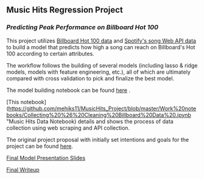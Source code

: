 ##  Music Hits Regression Project 
### *Predicting Peak Performance on Billboard Hot 100*


This project utilizes [Billboard Hot 100 data](https://www.billboard.com/charts/hot-100 "Billboard Hot 100") and [Spotify's song Web API data](https://developer.spotify.com/documentation/web-api/ "Spotify Web API") to build a model that predicts how high a song can reach on Billboard's Hot 100 according to certain attributes. 

The workflow follows the building of several models (including lasso & ridge models, models with feature engineering, etc.), all of which are ultimately compared with cross validation to pick and finalize the best model.

The model building notebook can be found [here](https://github.com/mehiks11/MusicHits_Project/blob/master/MusicHits%20Model%20Building.ipynb "Modeling Notebook") .

[This notebook](https://github.com/mehiks11/MusicHits_Project/blob/master/Work%20notebooks/Collecting%20%26%20Cleaning%20Billboard%20Data%20.ipynb "Music Hits Data Notebook) details and shows the process of data collection using web scraping and API collection.

The original project proposal with initially set intentions and goals for the project can be found [here](https://github.com/mehiks11/MusicHits_Project/blob/master/Deliverables/Proposal.md "Project Proposal").

[Final Model Presentation Slides](https://github.com/mehiks11/MusicHits_Project/blob/master/Music%20Hits%20Linear%20Regression%20Presentation.pdf "Presentation Slides")

[Final Writeup](https://github.com/mehiks11/MusicHits_Project/blob/master/Deliverables/Final%20Writeup.md "Music Hits Final Writeup") 
